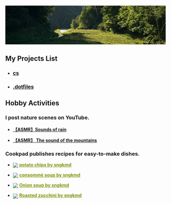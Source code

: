 <p align="center">
    <img src="png/background.png" />
</p>

## **My Projects List**

- ### **[cs](https://shingokumada.github.io/cs/)**

- ### **[.dotfiles](https://shingokumada.github.io/.dotfiles/)**

## **Hobby Activities**

### **I post nature scenes on YouTube.**

- **[【ASMR】Sounds of rain](https://youtu.be/APQZDUr71Ao?feature=shared)**

- **[【ASMR】 The sound of the mountains](https://youtu.be/FbEfvSEqPE4?feature=shared)**

### **Cookpad publishes recipes for easy-to-make dishes.**

- <a target="_blank" href="https://cookpad.com"><img style="border: 0px; vertical-align: middle;" src="https://img3.cookpad.com/image/link/cpicon.gif" /></a> <a style="color:#7d940a;font-weight:600;" target="_blank" href="https://cookpad.com/recipe/7876531">**potato chips by sngkmd**</a>

-  <a target="_blank" href="https://cookpad.com"><img style="border: 0px; vertical-align: middle;" src="https://img3.cookpad.com/image/link/cpicon.gif" /></a> <a style="color:#7d940a;font-weight:600;" target="_blank" href="https://cookpad.com/recipe/7876528">**consommé soup by sngkmd**</a>

-  <a target="_blank" href="https://cookpad.com"><img style="border: 0px; vertical-align: middle;" src="https://img3.cookpad.com/image/link/cpicon.gif" /></a> <a style="color:#7d940a;font-weight:600;" target="_blank" href="https://cookpad.com/recipe/7876532">**Onion soup by sngkmd**</a>

-  <a target="_blank" href="https://cookpad.com"><img style="border: 0px; vertical-align: middle;" src="https://img3.cookpad.com/image/link/cpicon.gif" /></a> <a style="color:#7d940a;font-weight:600;" target="_blank" href="https://cookpad.com/recipe/7876530">**Roasted zucchini by sngkmd**</a>
